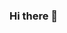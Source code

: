 ### Hi there 👋

<!--
**justachetan/justachetan** is a ✨ _special_ ✨ repository because its `README.md` (this file) appears on your GitHub profile.

Here are some ideas to get you started:

- 🔭 I’m currently working on analysing how COVID affects hate speech on online platforms.
- 🌱 I’m currently learning Reinforcement Learning, Geometry Processing and Music Production!
- 👯 I’m looking to collaborate on any of the above topics!
- 🤔 I’m looking for help with technique to study mathematical topics independently.
- 💬 Ask me about Machine Learning, Natural Language Processing and Differential Geometry
- 📫 How to reach me: Mail me at achetan40@gmail.com!
- 😄 Pronouns: he/him
- ⚡ Fun fact: I am a die hard fan of Pokémon!
-->
